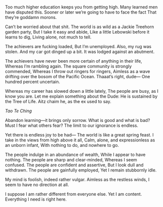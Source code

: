 Too much higher education keeps you from getting high.
Many learned men have disputed this.
Sooner or later we’re going to have to face the fact
That they’re goddamn morons.

Can’t be worried about that shit.
The world is as wild as a Jackie Treehorn garden party,
But I take it easy and abide,
Like a little Lebowski before it learns to dig,
Living alone, not much to tell.

The achievers are fucking loaded,
But I’m unemployed.
Also, my rug was stolen.
And my car got dinged up a bit.
It was lodged against an abutment.

The achievers have never been more certain of anything in their life,
Whereas I’m rambling again.
The square community is strongly commended,
Whereas I throw out ringers for ringers,
Aimless as a wave drifting over the bosom of the Pacific Ocean.
Thaaat’s right, dude—
One hundred percent uncertain.

Whereas my career has slowed down a little lately,
The people are busy, as I know you are.
Let me explain something about the Dude:
He is sustained by the Tree of Life.
Aitz chaim he, as the ex used to say.

*Tao Te Ching*

Abandon learning—it brings only sorrow.
What is good and what is bad?
Must I fear what others fear?
The limit to our ignorance is endless.

Yet there is endless joy to be had—
The world is like a great spring feast.
I take in the views from high above it all,
Calm, alone, and expressionless as an unborn infant,
With nothing to do, and nowhere to go.

The people indulge in an abundance of wealth,
While I appear to have nothing.
The people are sharp and clear-minded,
Whereas I seem confused.
The people are confident and assertive,
But I look dull and withdrawn.
The people are gainfully employed,
Yet I remain stubbornly idle.

My mind is foolish, indeed rather vulgar.
Aimless as the restless winds,
I seem to have no direction at all.

I suppose I am rather different from everyone else.
Yet I am content. Everything I need is right here.